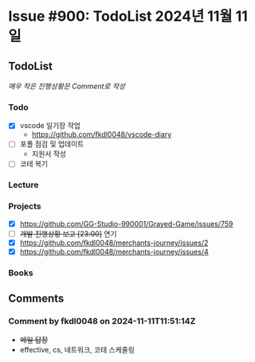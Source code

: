# Issue #900: TodoList 2024년 11월 11일

## TodoList

*매우 작은 진행상황은 Comment로 작성*

### Todo  

- [x] vscode 일기장 작업
  - https://github.com/fkdl0048/vscode-diary
- [ ] 포폴 점검 및 업데이트
  - 지원서 작성
- [ ] 코테 복기

### Lecture

### Projects

- [x] https://github.com/GG-Studio-990001/Grayed-Game/issues/759
- [ ] ~~개발 진행상황 보고 [23:00]~~ 연기
- [x] https://github.com/fkdl0048/merchants-journey/issues/2
- [x] https://github.com/fkdl0048/merchants-journey/issues/4

### Books


## Comments

### Comment by fkdl0048 on 2024-11-11T11:51:14Z

- ~~메일 답장~~
- effective, cs, 네트워크, 코테 스케줄링

